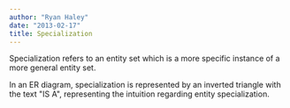 ```yaml
---
author: "Ryan Haley"
date: "2013-02-17"
title: Specialization
---
```


Specialization refers to an entity set which is a more specific instance of a more general entity set.

In an ER diagram, specialization is represented by an inverted triangle with the text "IS A", representing the intuition regarding entity specialization.
